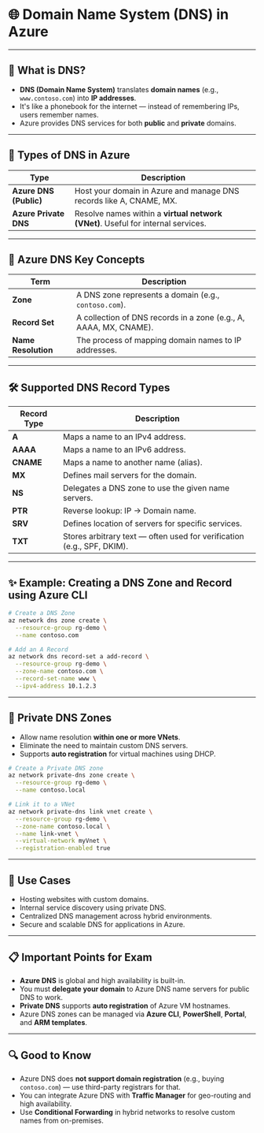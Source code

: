 # 🌐 Domain Name System (DNS) in Azure

---

## 📌 What is DNS?

- **DNS (Domain Name System)** translates **domain names** (e.g., `www.contoso.com`) into **IP addresses**.
- It's like a phonebook for the internet — instead of remembering IPs, users remember names.
- Azure provides DNS services for both **public** and **private** domains.

---

## 🧱 Types of DNS in Azure

| Type               | Description |
|--------------------|-------------|
| **Azure DNS (Public)** | Host your domain in Azure and manage DNS records like A, CNAME, MX. |
| **Azure Private DNS**  | Resolve names within a **virtual network (VNet)**. Useful for internal services. |

---

## 🧩 Azure DNS Key Concepts

| Term               | Description |
|--------------------|-------------|
| **Zone**           | A DNS zone represents a domain (e.g., `contoso.com`). |
| **Record Set**     | A collection of DNS records in a zone (e.g., A, AAAA, MX, CNAME). |
| **Name Resolution**| The process of mapping domain names to IP addresses. |

---

## 🛠️ Supported DNS Record Types

| Record Type | Description |
|-------------|-------------|
| **A**       | Maps a name to an IPv4 address. |
| **AAAA**    | Maps a name to an IPv6 address. |
| **CNAME**   | Maps a name to another name (alias). |
| **MX**      | Defines mail servers for the domain. |
| **NS**      | Delegates a DNS zone to use the given name servers. |
| **PTR**     | Reverse lookup: IP → Domain name. |
| **SRV**     | Defines location of servers for specific services. |
| **TXT**     | Stores arbitrary text — often used for verification (e.g., SPF, DKIM). |

---

## ✨ Example: Creating a DNS Zone and Record using Azure CLI

````bash
# Create a DNS Zone
az network dns zone create \
  --resource-group rg-demo \
  --name contoso.com

# Add an A Record
az network dns record-set a add-record \
  --resource-group rg-demo \
  --zone-name contoso.com \
  --record-set-name www \
  --ipv4-address 10.1.2.3
````

---

## 🔐 Private DNS Zones

- Allow name resolution **within one or more VNets**.
- Eliminate the need to maintain custom DNS servers.
- Supports **auto registration** for virtual machines using DHCP.

````bash
# Create a Private DNS zone
az network private-dns zone create \
  --resource-group rg-demo \
  --name contoso.local

# Link it to a VNet
az network private-dns link vnet create \
  --resource-group rg-demo \
  --zone-name contoso.local \
  --name link-vnet \
  --virtual-network myVnet \
  --registration-enabled true
````

---

## 🧠 Use Cases

- Hosting websites with custom domains.
- Internal service discovery using private DNS.
- Centralized DNS management across hybrid environments.
- Secure and scalable DNS for applications in Azure.

---

## 📋 Important Points for Exam

- **Azure DNS** is global and high availability is built-in.
- You must **delegate your domain** to Azure DNS name servers for public DNS to work.
- **Private DNS** supports **auto registration** of Azure VM hostnames.
- Azure DNS zones can be managed via **Azure CLI**, **PowerShell**, **Portal**, and **ARM templates**.

---

## 🔍 Good to Know

- Azure DNS does **not support domain registration** (e.g., buying `contoso.com`) — use third-party registrars for that.
- You can integrate Azure DNS with **Traffic Manager** for geo-routing and high availability.
- Use **Conditional Forwarding** in hybrid networks to resolve custom names from on-premises.

